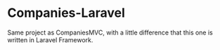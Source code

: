 # Companies-Laravel
Same project as CompaniesMVC, with a little difference that this one is written in Laravel Framework.
